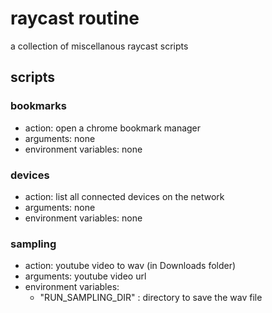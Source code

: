 # raycast routine

a collection of miscellanous raycast scripts

## scripts

### bookmarks

- action: open a chrome bookmark manager
- arguments: none
- environment variables: none

### devices

- action: list all connected devices on the network
- arguments: none
- environment variables: none

### sampling

- action: youtube video to wav (in Downloads folder)
- arguments: youtube video url
- environment variables:
  - "RUN_SAMPLING_DIR" : directory to save the wav file
